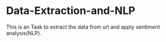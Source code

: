 # Data-Extraction-and-NLP
This is an Task to extract the data from url and apply sentiment analysis(NLP).
